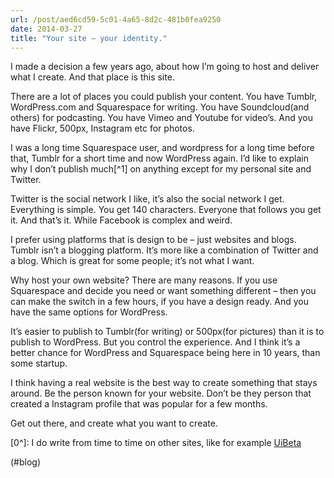 ```yaml
---
url: /post/aed6cd59-5c01-4a65-8d2c-481b0fea9250
date: 2014-03-27
title: "Your site – your identity."
---
```


I made a decision a few years ago, about how I&#8217;m going to host and deliver what I create. And that place is this site.



There are a lot of places you could publish your content. You have Tumblr, WordPress.com and Squarespace for writing. You have Soundcloud(and others) for podcasting. You have Vimeo and Youtube for video&#8217;s. And you have Flickr, 500px, Instagram etc for photos.



I was a long time Squarespace user, and wordpress for a long time before that, Tumblr for a short time and now WordPress again. I&#8217;d like to explain why I don&#8217;t publish much[^1] on anything except for my personal site and Twitter.



Twitter is the social network I like, it&#8217;s also the social network I get. Everything is simple. You get 140 characters. Everyone that follows you get it. And that&#8217;s it. While Facebook is complex and weird.



I prefer using platforms that is design to be – just websites and blogs. Tumblr isn&#8217;t a blogging platform. It&#8217;s more like a combination of Twitter and a blog. Which is great for some people; it&#8217;s not what I want.



Why host your own website? There are many reasons. If you use Squarespace and decide you need or want something different – then you can make the switch in a few hours, if you have a design ready. And you have the same options for WordPress.



It&#8217;s easier to publish to Tumblr(for writing) or 500px(for pictures) than it is to publish to WordPress. But you control the experience. And I think it&#8217;s a better chance for WordPress and Squarespace being here in 10 years, than some startup.



I think having a real website is the best way to create something that stays around. Be the person known for your website. Don&#8217;t be they person that created a Instagram profile that was popular for a few months.



Get out there, and create what you want to create.



[0^]: I do write from time to time on other sites, like for example [UiBeta][1]



(#blog)



 [1]: http://beta.uib.no